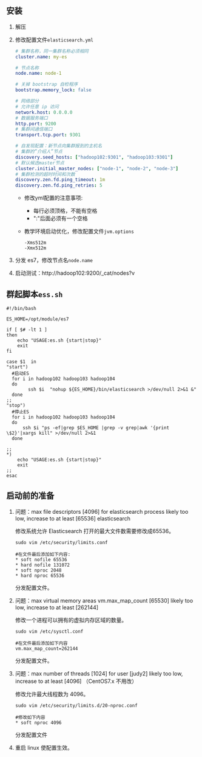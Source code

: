 ## 安装

1. 解压

2. 修改配置文件`elasticsearch.yml`

    ```yml
    # 集群名称，同一集群名称必须相同
    cluster.name: my-es
    
    # 节点名称
    node.name: node-1
    
    # 关掉 bootstrap 自检程序
    bootstrap.memory_lock: false
    
    # 网络部分  
    # 允许任意 ip 访问
    network.host: 0.0.0.0
    # 数据服务端口 
    http.port: 9200 
    # 集群间通信端口
    transport.tcp.port: 9301
    
    # 自发现配置：新节点向集群报到的主机名
    # 集群的”介绍人”节点
    discovery.seed_hosts: ["hadoop102:9301", "hadoop103:9301"]
    # 默认候选master节点
    cluster.initial_master_nodes: ["node-1", "node-2", "node-3"]
    # 集群检测的超时时间和次数 
    discovery.zen.fd.ping_timeout: 1m
    discovery.zen.fd.ping_retries: 5
    ```

    - 修改yml配置的注意事项:
        
        - 每行必须顶格，不能有空格
        - ":"后面必须有一个空格

    - 教学环境启动优化，修改配置文件`jvm.options`

        ```
        -Xms512m
        -Xmx512m
        ```

3. 分发 es7，修改节点名`node.name`

4. 启动测试：http://hadoop102:9200/_cat/nodes?v

## 群起脚本`ess.sh`

```shell
#!/bin/bash 

ES_HOME=/opt/module/es7

if [ $# -lt 1 ]
then
	echo "USAGE:es.sh {start|stop}"
	exit
fi	

case $1  in
"start") 
  #启动ES		
  for i in hadoop102 hadoop103 hadoop104
  do
    	ssh $i  "nohup ${ES_HOME}/bin/elasticsearch >/dev/null 2>&1 &"
  done
;;
"stop") 
  #停止ES
  for i in hadoop102 hadoop103 hadoop104
  do
      ssh $i "ps -ef|grep $ES_HOME |grep -v grep|awk '{print \$2}'|xargs kill" >/dev/null 2>&1
  done
 
;;
*)
	echo "USAGE:es.sh {start|stop}"
	exit
;;
esac
```

## 启动前的准备

1. 问题：max file descriptors [4096] for elasticsearch process likely too low, increase to at least [65536] elasticsearch

    修改系统允许 Elasticsearch 打开的最大文件数需要修改成65536。

    ```shell
    sudo vim /etc/security/limits.conf

    #在文件最后添加如下内容:
    * soft nofile 65536
    * hard nofile 131072
    * soft nproc 2048
    * hard nproc 65536
    ```
    分发配置文件。

2. 问题：max virtual memory areas vm.max_map_count [65530] likely too low, increase to at least [262144]

    修改一个进程可以拥有的虚拟内存区域的数量。

    ```shell
    sudo vim /etc/sysctl.conf

    #在文件最后添加如下内容
    vm.max_map_count=262144
    ```
    分发配置文件。

3. 问题：max number of threads [1024] for user [judy2] likely too low, increase to at least [4096]  （CentOS7.x  不用改）

    修改允许最大线程数为 4096。

    ```shell
    sudo vim /etc/security/limits.d/20-nproc.conf

    #修改如下内容
	* soft nproc 4096
    ```
    分发配置文件

4. 重启 linux 使配置生效。
